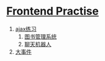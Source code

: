 # [Frontend Practise](https://jasmineshang.github.io/frontends-practise/)

1. [ajax练习](./ajax-practice)
   1. [图书管理系统](./ajax-practice/libraryManagementSystem.html)
   2. [聊天机器人](./ajax-practice/chatbots/chatbots.html)
2. [大事件](./big-event)
